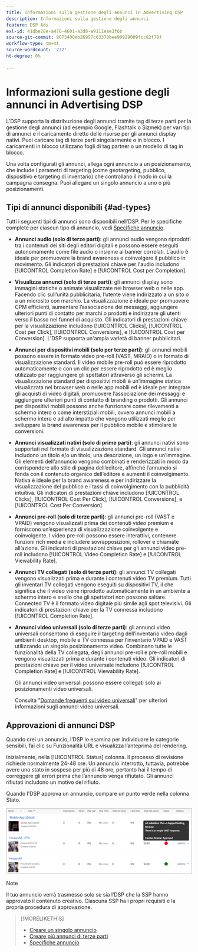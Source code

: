 ```yaml
---
title: Informazioni sulla gestione degli annunci in Advertising DSP
description: Informazioni sulla gestione degli annunci.
feature: DSP Ads
exl-id: 41dbe28e-a476-4601-a3d8-a9111eae3f6b
source-git-commit: 9073400eb26957c63378bee90929009fcc82f78f
workflow-type: tm+mt
source-wordcount: '732'
ht-degree: 0%

---
```


# Informazioni sulla gestione degli annunci in Advertising DSP

<!-- add "The Ads View (Dashboard?)" section -->

L’DSP supporta la distribuzione degli annunci tramite tag di terze parti per la gestione degli annunci (ad esempio Google, Flashtalk o Sizmek) per vari tipi di annunci e il caricamento diretto delle risorse per gli annunci display nativi. Puoi caricare tag di terze parti singolarmente o in blocco. I caricamenti in blocco utilizzano fogli di tag partner o un modello di tag in blocco.

<!-- The bulk upload feature requires you to either a) upload DoubleClick and Flashtalking tag sheets or b) download a template, input your tags into the template, and then re-upload the template. -->
<!-- need a list of all supported third-party ad servers; see file in future-tbd folder -->

Una volta configurati gli annunci, allega ogni annuncio a un posizionamento, che include i parametri di targeting (come geotargeting, pubblico, dispositivo e targeting di inventario) che controllano il modo in cui la campagna consegna. Puoi allegare un singolo annuncio a uno o più posizionamenti.

## Tipi di annunci disponibili {#ad-types}

Tutti i seguenti tipi di annunci sono disponibili nell’DSP. Per le specifiche complete per ciascun tipo di annuncio, vedi [Specifiche annuncio](ad-specs.md).

* **Annunci audio (solo di terze parti)**: gli annunci audio vengono riprodotti tra i contenuti dei siti degli editori digitali e possono essere eseguiti autonomamente come file audio o insieme ai banner correlati. L’audio è ideale per promuovere la brand awareness e coinvolgere il pubblico in movimento. Gli indicatori di prestazioni chiave per l&#39;audio includono [!UICONTROL Completion Rate] e [!UICONTROL Cost per Completion].

* **Visualizza annunci (solo di terze parti)**: gli annunci display sono immagini statiche o animate visualizzate nei browser web o nelle app. Facendo clic sull’unità pubblicitaria, l’utente viene indirizzato a un sito o a un microsito con marchio. La visualizzazione è ideale per promuovere CPM efficienti, aumentare l’associazione dei messaggi, aggiungere ulteriori punti di contatto per marchi o prodotti e indirizzare gli utenti verso il basso nel funnel di acquisto. Gli indicatori di prestazioni chiave per la visualizzazione includono [!UICONTROL Clicks], [!UICONTROL Cost per Click], [!UICONTROL Conversions], e [!UICONTROL Cost per Conversion]. L&#39;DSP supporta un&#39;ampia varietà di banner pubblicitari.

* **Annunci per dispositivi mobili (solo per terze parti)**: gli annunci mobili possono essere in formato video pre-roll (VAST, MRAID) o in formato di visualizzazione standard. Il video mobile pre-roll può essere riprodotto automaticamente o con un clic per essere riprodotto ed è meglio utilizzato per raggiungere gli spettatori attraverso gli schermi. La visualizzazione standard per dispositivi mobili è un’immagine statica visualizzata nei browser web o nelle app mobili ed è ideale per integrare gli acquisti di video digitali, promuovere l’associazione dei messaggi e aggiungere ulteriori punti di contatto di branding o prodotti. Gli annunci per dispositivi mobili possono anche funzionare come rilevamenti a schermo intero o come interstiziali mobili, ovvero annunci mobili a schermo intero e ad alto impatto che vengono utilizzati meglio per sviluppare la brand awareness per il pubblico mobile e stimolare le conversioni.

* **Annunci visualizzati nativi (solo di prime parti)**: gli annunci nativi sono supportati nel formato di visualizzazione standard. Gli annunci nativi includono un titolo e/o un titolo, una descrizione, un logo e un’immagine. Gli elementi dell’annuncio vengono combinati e renderizzati in modo da corrispondere allo stile di pagina dell’editore, affinché l’annuncio si fonda con il contenuto organico dell’editore e aumenti il coinvolgimento. Nativa è ideale per la brand awareness e per indirizzare la visualizzazione del pubblico e i tassi di coinvolgimento con la pubblicità intuitiva. Gli indicatori di prestazioni chiave includono [!UICONTROL Clicks], [!UICONTROL Cost Per Click], [!UICONTROL Conversions], e [!UICONTROL Cost Per Conversion].

* **Annunci pre-roll (solo di terze parti)**: gli annunci pre-roll (VAST e VPAID) vengono visualizzati prima dei contenuti video premium e forniscono un’esperienza di visualizzazione coinvolgente e coinvolgente. I video pre-roll possono essere interattivi, contenere funzioni rich media e includere sovrapposizioni, rollover e chiamate all’azione. Gli indicatori di prestazioni chiave per gli annunci video pre-roll includono [!UICONTROL Video Completion Rate] e [!UICONTROL Viewability Rate].

* **Annunci TV collegati (solo di terze parti)**: gli annunci TV collegati vengono visualizzati prima e durante i contenuti video TV premium. Tutti gli inventari TV collegati vengono eseguiti su dispositivi TV, il che significa che il video viene riprodotto automaticamente in un ambiente a schermo intero e snello che gli spettatori non possono saltare. Connected TV è il formato video digitale più simile agli spot televisivi. Gli indicatori di prestazioni chiave per la TV connessa includono [!UICONTROL Completion Rate].

* **Annunci video universali (solo di terze parti)**: gli annunci video universali consentono di eseguire il targeting dell’inventario video dagli ambienti desktop, mobile e TV connessa per l’inventario VPAID e VAST utilizzando un singolo posizionamento video. Combinano tutte le funzionalità della TV collegata, degli annunci pre-roll e pre-roll mobili e vengono visualizzati prima e durante i contenuti video. Gli indicatori di prestazioni chiave per il video universale includono [!UICONTROL Completion Rate] e [!UICONTROL Viewability Rate].

   Gli annunci video universali possono essere collegati solo ai posizionamenti video universali.

   Consulta &quot;[Domande frequenti sui video universali](/help/dsp/campaign-management/faq-universal-video.md)&quot; per ulteriori informazioni sugli annunci video universali.

## Approvazioni di annunci DSP

Quando crei un annuncio, l’DSP lo esamina per individuare le categorie sensibili, fai clic su Funzionalità URL e visualizza l’anteprima del rendering.

Inizialmente, nella [!UICONTROL Status] colonna. Il processo di revisione richiede normalmente 24-48 ore. Un annuncio interrotto, tuttavia, potrebbe avere uno stato in sospeso per più di 48 ore, pertanto hai il tempo di correggere gli errori prima che l’annuncio venga rifiutato. Gli annunci rifiutati includono un motivo del rifiuto.

Quando l&#39;DSP approva un annuncio, compare un punto verde nella colonna Stato.

![indicatore di approvazione in [!UICONTROL Status] colonna](/help/dsp/assets/ad-approval-status.png)

>[!NOTE]
>
>Il tuo annuncio verrà trasmesso solo se sia l’DSP che la SSP hanno approvato il contenuto creativo. Ciascuna SSP ha i propri requisiti e la propria procedura di approvazione.

>[!MORELIKETHIS]
>
>* [Creare un singolo annuncio](ad-create.md)
>* [Creare più annunci di terze parti](ad-create-multiple.md)
>* [Specifiche annuncio](ad-specs.md)


